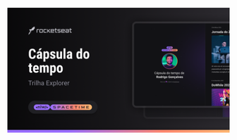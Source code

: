 <p algin="center">
  <img src=".github/preview.png" alt="Demonstração do Projeto" widht="100%" />
</p>

